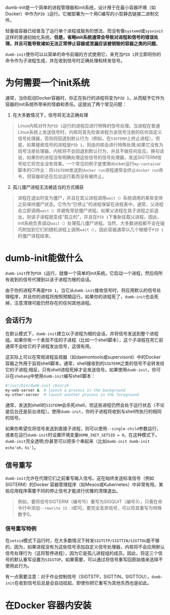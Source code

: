 dumb-init是一个简单的进程管理器和init系统，设计用于在最小容器环境（如Docker）中作为`PID 1`运行。它被部署为一个用C编写的小型静态链接二进制文件。

轻量级容器已经普及了运行单个进程或服务的想法，而没有像`systemd`或`sysvinit`这样的普通初始化系统。**但是，省略init系统通常会导致对进程和信号的错误处理，并且可能导致诸如无法正常停止容器或泄漏应该被销毁的容器之类的问题**。

`dumb-init`使你可以以简单的命令前缀的方式使用它，来充当`PID 1`并立即将你的命令作为子进程生成，并在收到信号时正确处理和转发信号。

# 为何需要一个init系统
通常，当你启动Docker容器时，你正在执行的进程将变为`PID 1`，从而赋予它作为容器的init系统所带来的怪癖和责任。这提出了两个常见问题：
1. 在大多数情况下，信号将无法正确处理
> Linux内核对作为`PID 1`运行的进程应进行特殊的信号处理。当进程在普通Linux系统上发送信号时，内核将首先检查进程为该信号注册的任何自定义信号处理器，否则将回退到默认行为（例如，在`SIGTERM`上终止进程）。但是，如果接收信号的进程是`PID 1`，则由内核会进行特殊处理;如果它没有为信号注册处理器，内核将不会回退到默认行为，并且不做任何反应。换句话说，如果你的进程没有明确处理这些信号的信号处理器，发送SIGTERM信号给它将完全没有效果。一个常见的例子是使用docker运行`my-containe`r脚本的CI作业：将`SIGTERM`发送到`docker run`进程通常会终止`docker run`命令，但容器却还在后台运行着而没有被终止。

2. 孤儿僵尸进程无法被适当的方式捕获
> 进程在退出时变为僵尸，并且在其父进程调用`wait（）`系统调用的某些变体之前保持僵尸状态。它作为“已停止”的进程保留在进程表中。通常，父进程会立即调用`wait（）`并避免常驻僵尸进程。如果父进程在其子进程之前退出，则该子进程就变成“孤立的”，并且在`PID 1`下重新挂载父进程。因此，init系统负责调动`wait（）`处理孤儿僵尸进程。当然，大多数进程都不会在碰巧附加到它们的随机进程上调用`wait（）`，因此容器通常以几个根植于`PID 1`的僵尸进程结束。

# dumb-init能做什么
`dumb-init`作为`PID 1`运行，就像一个简单的init系统。它启动一个进程，然后将所有收到的信号代理到以该子进程为根的会话。

由于你的进程不再是`PID 1`，当它从`dumb-init`接收信号时，将应用默认的信号处理程序，并且你的进程将按照预期运行。如果你的进程死了，`dumb-init`也会死掉，注意清理可能仍然存在的任何其他进程。

## 会话行为
在默认模式下，`dumb-init`建立以子进程为根的会话，并将信号发送到整个进程组。如果你有一个表现不佳的子进程（比如一个shell脚本），这个子进程在死亡前通常不会给它的子进程发出信号，这很有用。

这实际上可以在常规进程监视器（如daemontools或supervisord）中的Docker容器之外用于监视shell脚本。通常，shell接收到的`SIGTERM`之类的信号不会转发给它的子进程;相反，只有shell进程死掉才会发送信号。如果使用`dumb-init`，你可以在`shebang`中使用`dumb-init`编写shell脚本：

```bash
#!/usr/bin/dumb-init /bin/sh
my-web-server &  # launch a process in the background
my-other-server  # launch another process in the foreground
```

通常，发送到shell的`SIGTERM`会杀死shell，但这些进程仍然会处于运行状态（不论是后台还是前台进程）。使用`dumb-init`，你的子进程将收到与shell所执行的相同的信号。

如果你希望仅将信号发送到直接子进程，则可以使用`--single-child`参数运行，或者在运行`dumb-init`时设置环境变量`DUMB_INIT_SETSID = 0`。在这种模式下，`dumb-init`完全透明;你甚至可以把多个串起来（比如`dumb-init dumb-init echo'oh，hi'`）。


## 信号重写
`dumb-init`允许在代理它们之前重写输入信号。这在始终发送标准信号（例如SIGTERM）的Docker 容器管理程序（如Mesos或Kubernetes）中非常有用。某些应用程序需要不同的停止信号才能进行优雅的清理退出。

> 例如，要将信号SIGTERM（编号15）重写为SIGQUIT（编号3），只需在命令行中添加`--rewrite 15：3`即可。要完全丢弃信号，可以将其重写为特殊数字0。

### 信号重写特例
在`setsid`模式下运行时，在大多数情况下转发`SIGTSTP/SIGTTIN/SIGTTOU`是不够的，因为，如果进程没有为这些信号添加自定义信号处理器，内核将不会应用默认信号处理行为（这将暂停进程），因为它是孤儿进程组的成员。因此，将这三个信号的默认重写设置为`SIGSTOP`。如果需要，可以通过将信号重写回原始值来选择不使用此行为。

有一点需要注意：对于作业控制信号（SIGTSTP，SIGTTIN，SIGTTOU），`dumb-init`在收到信号后总是会自动挂起，即使你把它重写为其他东西也是如此。

# 在Docker 容器内安装

